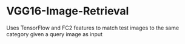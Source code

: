 # VGG16-Image-Retrieval
Uses TensorFlow and FC2 features to match test images to the same category given a query image as input
